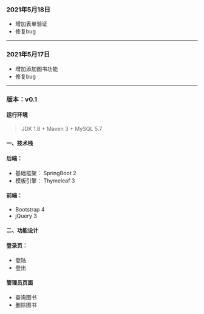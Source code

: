 ### 2021年5月18日

-   增加表单验证
-   修复bug

---

### 2021年5月17日

-   增加添加图书功能
-   修复bug

---

### **版本：v0.1**

#### 运行环境

>  JDK 1.8 + Maven 3 + MySQL 5.7

#### 一、技术栈

#### 后端：

- 基础框架： SpringBoot 2
- 模板引擎： Thymeleaf 3

#### 前端：

- Bootstrap 4
- jQuery 3

#### 二、功能设计

####   登录页：

- 登陆
- 登出

#### 管理员页面

- 查询图书
- 删除图书